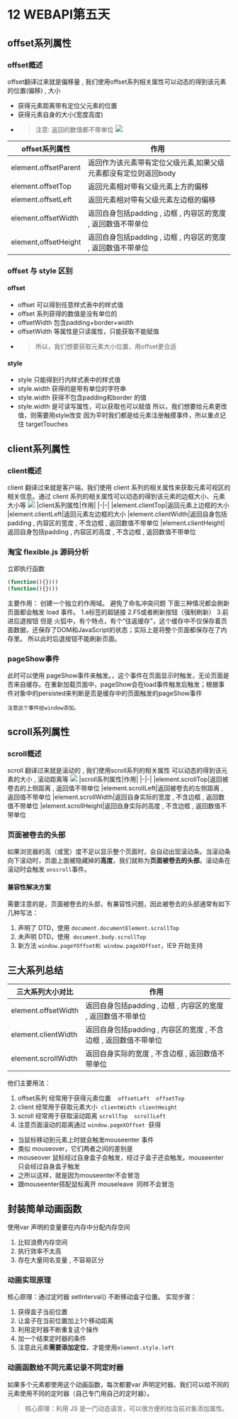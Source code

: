 # 12 WEBAPI第五天
## offset系列属性
### offset概述
offset翻译过来就是偏移量 , 我们使用offset系列相关属性可以动态的得到该元素的位置(偏移) , 大小
- 获得元素距离带有定位父元素的位置
- 获得元素自身的大小(宽度高度)
- >注意: 返回的数值都不带单位
![](../img/offset.png)

|offset系列属性|作用|
|-|-|
|element.offsetParent|返回作为该元素带有定位父级元素,如果父级元素都没有定位则返回body
|element.offsetTop|返回元素相对带有父级元素上方的偏移
|element.offsetLeft|返回元素相对带有父级元素左边框的偏移
|element.offsetWidth|返回自身包括padding , 边框 , 内容区的宽度 , 返回数值不带单位
|element,offsetHeight|返回自身包括padding , 边框 , 内容区的宽度 , 返回数值不带单位

### offset 与 style 区别
#### offset
- offset 可以得到任意样式表中的样式值
- offset 系列获得的数值是没有单位的
- offsetWidth 包含padding+border+width
- offsetWidth 等属性是只读属性，只能获取不能赋值
- > 所以，我们想要获取元素大小位置，用offset更合适

#### style
- style 只能得到行内样式表中的样式值
- style.width 获得的是带有单位的字符串
- style.width 获得不包含padding和border 的值
- style.width 是可读写属性，可以获取也可以赋值
所以，我们想要给元素更改值，则需要用style改变
因为平时我们都是给元素注册触摸事件，所以重点记住 targetTouches

## client系列属性
### client概述
client 翻译过来就是客户端，我们使用 client 系列的相关属性来获取元素可视区的相关信息。通过 client
系列的相关属性可以动态的得到该元素的边框大小、元素大小等
![](../img/client.png)
|client系列属性|作用|
|-|-|
|element.clientTop|返回元素上边框的大小
|element.clientLeft|返回元素左边框的大小
|element.clientWidth|返回自身包括padding , 内容区的宽度 , 不含边框 , 返回数值不带单位
|element.clientHeight|返回自身包括padding , 内容区的高度 , 不含边框 , 返回数值不带单位

### 淘宝 flexible.js 源码分析
立即执行函数 
```js
(function(){})()  
(function(){}())
```
主要作用： 创建一个独立的作用域。 避免了命名冲突问题
下面三种情况都会刷新页面都会触发 load 事件。
1.a标签的超链接
2.F5或者刷新按钮（强制刷新）
3.前进后退按钮
但是 火狐中，有个特点，有个“往返缓存”，这个缓存中不仅保存着页面数据，还保存了DOM和JavaScript的状态；实际上是将整个页面都保存在了内存里。
所以此时后退按钮不能刷新页面。

### pageShow事件
此时可以使用 pageShow事件来触发。，这个事件在页面显示时触发，无论页面是否来自缓存。在重新加载页面中，pageShow会在load事件触发后触发；根据事件对象中的persisted来判断是否是缓存中的页面触发的pageShow事件

`注意这个事件给window添加。` 

## scroll系列属性
### scroll概述
scroll 翻译过来就是滚动的 , 我们使用scroll系列的相关属性 可以动态的得到该元素的大小 , 滚动距离等
![](../img/scroll.png)
|scroll系列属性|作用|
|-|-|
|element.scrollTop|返回被卷去的上侧距离 , 返回值不带单位
|element.scrollLeft|返回被卷去的左侧距离 , 返回值不带单位
|element.scrollWidth|返回自身实际的宽度 , 不含边框 , 返回数值不带单位
|element.scrollHeight|返回自身实际的高度 , 不含边框 , 返回数值不带单位


### 页面被卷去的头部
如果浏览器的高（或宽）度不足以显示整个页面时，会自动出现滚动条。当滚动条向下滚动时，页面上面被隐藏掉的**高度**，我们就称为**页面被卷去的头部**。滚动条在滚动时会触发 `onscroll`事件。

#### 兼容性解决方案
需要注意的是，页面被卷去的头部，有兼容性问题，因此被卷去的头部通常有如下几种写法：
1. 声明了 DTD，使用 `document.documentElement.scrollTop`
2. 未声明 DTD，使用  `document.body.scrollTop`
3. 新方法 `window.pageYOffset和 window.pageXOffset`，IE9 开始支持

## 三大系列总结
|三大系列大小对比|作用|
|-|-|
|element.offsetWidth|返回自身包括padding , 边框 , 内容区的宽度 , 返回数值不带单位
|element.clientWidth|返回自身包括padding , 内容区的宽度 , 不含边框 , 返回数值不带单位
|element.scrollWidth|返回自身实际的宽度 , 不含边框 , 返回数值不带单位


他们主要用法：
1. offset系列 经常用于获得元素位置    `offsetLeft  offsetTop`
2. client 经常用于获取元素大小  `clientWidth clientHeight`
3. scroll 经常用于获取滚动距离 `scrollTop  scrollLeft  `
4. 注意页面滚动的距离通过 `window.pageXOffset`  获得

- 当鼠标移动到元素上时就会触发mouseenter 事件
- 类似 mouseover，它们两者之间的差别是
- mouseover 鼠标经过自身盒子会触发，经过子盒子还会触发。mouseenter  只会经过自身盒子触发
- 之所以这样，就是因为mouseenter不会冒泡
- 跟mouseenter搭配鼠标离开 mouseleave  同样不会冒泡

## 封装简单动画函数
使用var 声明的变量要在内存中分配内存空间
1. 比较浪费内存空间
2. 执行效率不太高
3. 存在大量同名变量 , 不容易区分
### 动画实现原理 
核心原理：通过定时器 setInterval() 不断移动盒子位置。
实现步骤：
1. 获得盒子当前位置
2. 让盒子在当前位置加上1个移动距离
3. 利用定时器不断重复这个操作
4. 加一个结束定时器的条件
5. 注意此元素**需要添加定位**，才能使用`element.style.left`

### 动画函数给不同元素记录不同定时器 
如果多个元素都使用这个动画函数，每次都要var 声明定时器。我们可以给不同的元素使用不同的定时器（自己专门用自己的定时器）。
> 核心原理：利用 JS 是一门动态语言，可以很方便的给当前对象添加属性。

